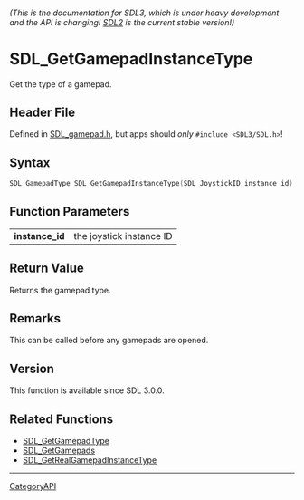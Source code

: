 ###### (This is the documentation for SDL3, which is under heavy development and the API is changing! [SDL2](https://wiki.libsdl.org/SDL2/) is the current stable version!)
# SDL_GetGamepadInstanceType

Get the type of a gamepad.

## Header File

Defined in [SDL_gamepad.h](https://github.com/libsdl-org/SDL/blob/main/include/SDL3/SDL_gamepad.h), but apps should _only_ `#include <SDL3/SDL.h>`!

## Syntax

```c
SDL_GamepadType SDL_GetGamepadInstanceType(SDL_JoystickID instance_id);

```

## Function Parameters

|                     |                          |
| ------------------- | ------------------------ |
| **instance_id**     | the joystick instance ID |

## Return Value

Returns the gamepad type.

## Remarks

This can be called before any gamepads are opened.

## Version

This function is available since SDL 3.0.0.

## Related Functions

* [SDL_GetGamepadType](SDL_GetGamepadType)
* [SDL_GetGamepads](SDL_GetGamepads)
* [SDL_GetRealGamepadInstanceType](SDL_GetRealGamepadInstanceType)

----
[CategoryAPI](CategoryAPI)

